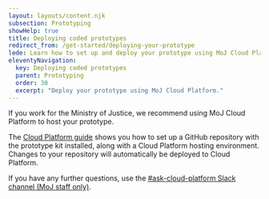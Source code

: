 ```yaml
---
layout: layouts/content.njk
subsection: Prototyping
showHelp: true
title: Deploying coded prototypes
redirect_from: /get-started/deploying-your-prototype
lede: Learn how to set up and deploy your prototype using MoJ Cloud Platform.
eleventyNavigation:
  key: Deploying coded prototypes
  parent: Prototyping
  order: 30
  excerpt: "Deploy your prototype using MoJ Cloud Platform."
---
```


If you work for the Ministry of Justice, we recommend using MoJ Cloud Platform to host your prototype.

The [Cloud Platform guide](https://user-guide.cloud-platform.service.justice.gov.uk/documentation/getting-started/prototype-kit.html) shows you how to set up a GitHub repository with the prototype kit installed, along with a Cloud Platform hosting environment. Changes to your repository will automatically be deployed to Cloud Platform.

If you have any further questions, use the [#ask-cloud-platform Slack channel (MoJ staff only)](https://mojdt.slack.com/messages/ask-cloud-platform).
